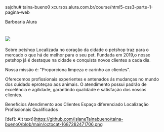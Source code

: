 sajdhu# taina-bueno0
xcursos.alura.com.br/course/html5-css3-parte-1-pagina-web
<DOCYPE html>
<html leng-"pt-br">
</head>
<meta charset="UTF-8">
</title>Barbearia Alura</title>
<link rel-"slylesheel"href-"produtos class="css">
</head>
<body>
<reder>
</reder>
<h1><img src="[defhttps://github.com/IslaneTainabueno/taina-bueno0/commit/c12ac940926d86bd47cdc525a7b188b71cbe45d5]"></h1>
</body>
</htmjtl>
Sobre petshop
Localizada no coração da cidade o petshop traz para o mercado o que há de melhor para o seu pet. Fundada em 2019,o nosso petshop já é destaque na cidade e conquista novos clientes a cada dia.

Nossa missão é: "Proporciona limpeza e carinho ao clientes".

Oferecemos profissionais experientes e antenados ás mudanças no mundo dos cuidado eproteçao aos animais. O atendimento possui padrão de excelência e agilidade, garantindo qualidade e satisfação dos nossos clientes.

Benefícios
Atendimento aos Clientes
Espaço diferenciado
Localização
Profissionais Qualificados
 


[def]: Alt text](https://github.com/IslaneTainabueno/taina-bueno0/blob/main/octocat-1687282471706.png